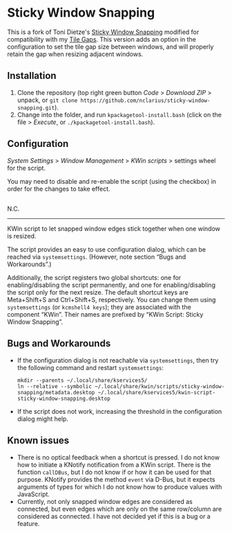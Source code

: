 # Sticky Window Snapping

This is a fork of Toni Dietze's [Sticky Window Snapping](https://github.com/Flupp/sticky-window-snapping) modified for compatibility with my [Tile Gaps](https://github.com/nclarius/tile-gaps). This version adds an option in the configuration to set the tile gap size between windows, and will properly retain the gap when resizing adjacent windows.

## Installation

1. Clone the repository (top right green button *Code* > *Download ZIP* > unpack, or `git clone https://github.com/nclarius/sticky-window-snapping.git`).
2. Change into the folder, and run `kpackagetool-install.bash` (click on the file > *Execute*, or `./kpackagetool-install.bash`).

## Configuration

*System Settings* > *Window Management* > *KWin scripts* > settings wheel for the script.

You may need to disable and re-enable the script (using the checkbox) in order for the changes to take effect.

## 

N.C.

<hr>

KWin script to let snapped window edges stick together when one window is resized.

The script provides an easy to use configuration dialog, which can be reached via `systemsettings`.
(However, note section “Bugs and Workarounds”.)

Additionally, the script registers two global shortcuts: one for enabling/disabling the script permanently, and one for enabling/disabling the script only for the next resize.
The default shortcut keys are Meta+Shift+S and Ctrl+Shift+S, respectively.
You can change them using `systemsettings` (or `kcmshell4 keys`); they are associated with the component “KWin”.
Their names are prefixed by “KWin Script: Sticky Window Snapping”.


## Bugs and Workarounds

* If the configuration dialog is not reachable via `systemsettings`, then try the following command and restart `systemsettings`:

      mkdir --parents ~/.local/share/kservices5/
      ln --relative --symbolic ~/.local/share/kwin/scripts/sticky-window-snapping/metadata.desktop ~/.local/share/kservices5/kwin-script-sticky-window-snapping.desktop

* If the script does not work, increasing the threshold in the configuration dialog might help.


## Known issues

* There is no optical feedback when a shortcut is pressed.
  I do not know how to initiate a KNotify notification from a KWin script.
  There is the function `callDBus`, but I do not know if or how it can be used for that purpose.
  KNotify provides the method `event` via D-Bus, but it expects arguments of types for which I do not know how to produce values with JavaScript.
* Currently, not only snapped window edges are considered as connected, but even edges which are only on the same row/column are considered as connected.
  I have not decided yet if this is a bug or a feature.
